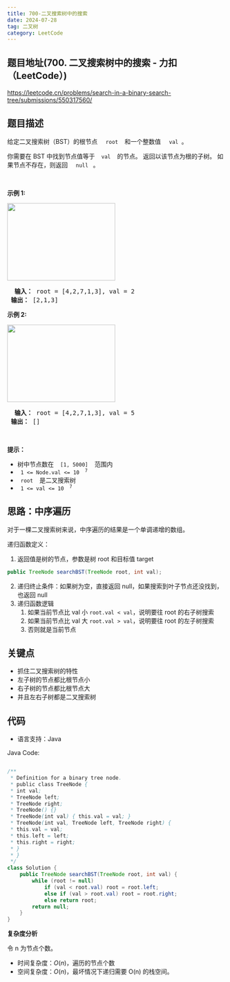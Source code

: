 ```yaml
---
title: 700-二叉搜索树中的搜索
date: 2024-07-28
tag: 二叉树
category: LeetCode
---
```


## 题目地址(700. 二叉搜索树中的搜索 - 力扣（LeetCode）)

https://leetcode.cn/problems/search-in-a-binary-search-tree/submissions/550317560/

## 题目描述

<p> 给定二叉搜索树（BST）的根节点 <meta charset="UTF-8">&nbsp; <code> root </code>&nbsp; 和一个整数值 <meta charset="UTF-8">&nbsp; <code> val </code>。</p>

<p> 你需要在 BST 中找到节点值等于&nbsp; <code> val </code>&nbsp; 的节点。 返回以该节点为根的子树。 如果节点不存在，则返回 <meta charset="UTF-8">&nbsp; <code> null </code>&nbsp;。</p>

<p>&nbsp; </p>

<p> <strong> 示例 1: </strong> </p>

<p> <img alt="" src="https://assets.leetcode.com/uploads/2021/01/12/tree1.jpg" style="height: 179px; width: 250px;"> <meta charset="UTF-8"> </p>

<pre> <b> 输入：</b> root = [4,2,7,1,3], val = 2
<b> 输出：</b> [2,1,3]
</pre>

<p> <strong> 示例 2: </strong> </p>
<img alt="" src="https://assets.leetcode.com/uploads/2021/01/12/tree2.jpg" style="height: 179px; width: 250px;">
<pre> <b> 输入：</b> root = [4,2,7,1,3], val = 5
<b> 输出：</b> []
</pre>

<p>&nbsp; </p>

<p> <strong> 提示：</strong> </p>

<ul>
	<li> 树中节点数在&nbsp; <code> [1, 5000] </code>&nbsp; 范围内 </li>
	<li> <code> 1 &lt;= Node.val &lt;= 10 <sup> 7 </sup> </code> </li>
	<li> <code> root </code>&nbsp; 是二叉搜索树 </li>
	<li> <code> 1 &lt;= val &lt;= 10 <sup> 7 </sup> </code> </li>
</ul>


## 思路：中序遍历

对于一棵二叉搜索树来说，中序遍历的结果是一个单调递增的数组。

递归函数定义：

1. 返回值是树的节点，参数是树 root 和目标值 target

```java
public TreeNode searchBST(TreeNode root, int val);
```

2. 递归终止条件：如果树为空，直接返回 null，如果搜索到叶子节点还没找到，也返回 null
3. 递归函数逻辑
   1. 如果当前节点比 val 小 `root.val < val`，说明要往 root 的右子树搜索 
   2. 如果当前节点比 val 大 `root.val > val`，说明要往 root 的左子树搜索
   3. 否则就是当前节点

## 关键点

-  抓住二叉搜索树的特性
-  左子树的节点都比根节点小
-  右子树的节点都比根节点大
-  并且左右子树都是二叉搜索树

## 代码

- 语言支持：Java

Java Code:

```java

/**
 * Definition for a binary tree node.
 * public class TreeNode {
 * int val;
 * TreeNode left;
 * TreeNode right;
 * TreeNode() {}
 * TreeNode(int val) { this.val = val; }
 * TreeNode(int val, TreeNode left, TreeNode right) {
 * this.val = val;
 * this.left = left;
 * this.right = right;
 * }
 * }
 */
class Solution {
    public TreeNode searchBST(TreeNode root, int val) {
        while (root != null)
            if (val < root.val) root = root.left;
            else if (val > root.val) root = root.right;
            else return root;
        return null;
    }
}

```


**复杂度分析**

令 n 为节点个数。

- 时间复杂度：$O(n)$，遍历的节点个数
- 空间复杂度：$O(n)$，最坏情况下递归需要 O(n) 的栈空间。

